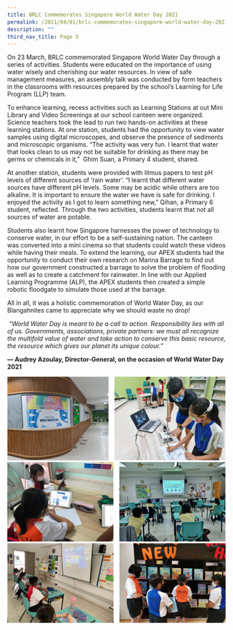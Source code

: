 ```yaml
---
title: BRLC Commemorates Singapore World Water Day 2021
permalink: /2021/04/01/brlc-commemorates-singapore-world-water-day-2021/
description: ""
third_nav_title: Page 5
---
```

<p>On 23 March, BRLC commemorated Singapore World Water Day through a series of activities. Students were educated on the importance of using water wisely and cherishing our water resources. In view of safe management measures, an assembly talk was conducted by form teachers in the classrooms with resources prepared by the school&rsquo;s Learning for Life Program (LLP) team.</p>
<p>To enhance learning, recess activities such as Learning Stations at out Mini Library and Video Screenings at our school canteen were organized. Science teachers took the lead to run two hands-on activities at these learning stations. At one station, students had the opportunity to view water samples using digital microscopes, and observe the presence of sediments and microscopic organisms. &ldquo;The activity was very fun. I learnt that water that looks clean to us may not be suitable for drinking as there may be germs or chemicals in it,&rdquo; &nbsp;Ghim Suan, a Primary 4 student, shared.</p>
<p>At another station, students were provided with litmus papers to test pH levels of different sources of &lsquo;rain water&rsquo;. &ldquo;I learnt that different water sources have different pH levels. Some may be acidic while others are too alkaline. It is important to ensure the water we have is safe for drinking. I enjoyed the activity as I got to learn something new,&rdquo; Qihan, a Primary 6 student, reflected. Through the two activities, students learnt that not all sources of water are potable.</p>
<p>Students also learnt how Singapore harnesses the power of technology to conserve water, in our effort to be a self-sustaining nation. The canteen was converted into a mini cinema so that students could watch these videos while having their meals. To extend the learning, our APEX students had the opportunity to conduct their own research on Marina Barrage to find out how our government constructed a barrage to solve the problem of flooding as well as to create a catchment for rainwater. In line with our Applied Learning Programme (ALP), the APEX students then created a simple robotic floodgate to simulate those used at the barrage.</p>
<p>All in all, it was a holistic commemoration of World Water Day, as our Blangahnites came to appreciate why we should waste no drop!</p>
<p><em>&nbsp;&ldquo;World Water Day is meant to be a call to action. Responsibility lies with all of us. Governments, associations, private partners: we must all recognize the multifold value of water and take action to conserve this basic resource, the resource which gives our planet its unique colour.&rdquo;</em></p>
<p><strong>&mdash;&nbsp;Audrey Azoulay, Director-General, on the occasion of World Water Day 2021</strong></p>
<img src="/images/wwd1.png"><br>
<img src="/images/wwd2.png"><br>
<img src="/images/wwd3.png">